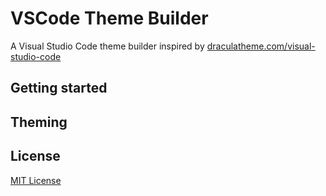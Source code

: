 # VSCode Theme Builder

A Visual Studio Code theme builder inspired by [draculatheme.com/visual-studio-code](https://draculatheme.com/visual-studio-code)

## Getting started
## Theming

## License

[MIT License](./LICENSE)
